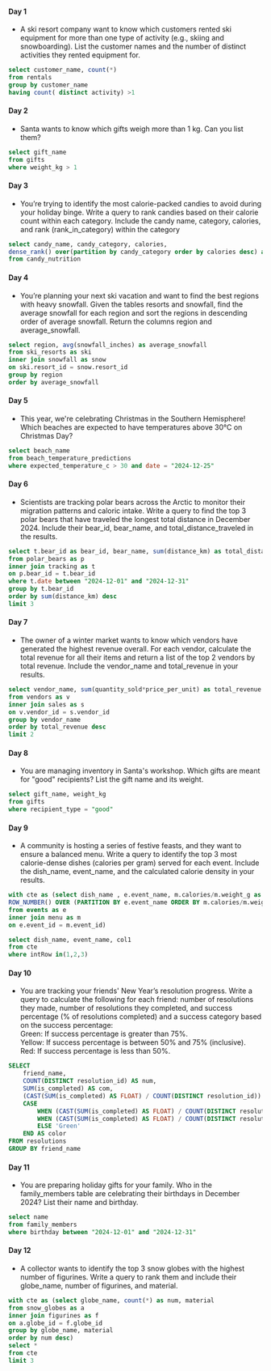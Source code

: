 #### Day 1 
- A ski resort company want to know which customers rented ski equipment for more than one type of activity (e.g., skiing and snowboarding). List the customer names and the number of distinct activities they rented equipment for.
 ````sql
 select customer_name, count(*)
from rentals 
group by customer_name
having count( distinct activity) >1
````
#### Day 2
- Santa wants to know which gifts weigh more than 1 kg. Can you list them?
 ````sql
select gift_name
from gifts
where weight_kg > 1
````
#### Day 3
- You’re trying to identify the most calorie-packed candies to avoid during your holiday binge. Write a query to rank candies based on their calorie count within each category. Include the candy name, category, calories, and rank (rank_in_category) within the category
 ````sql
select candy_name, candy_category, calories,
dense_rank() over(partition by candy_category order by calories desc) as ranking
from candy_nutrition
````
#### Day 4
- You’re planning your next ski vacation and want to find the best regions with heavy snowfall. Given the tables resorts and snowfall, find the average snowfall for each region and sort the regions in descending order of average snowfall. Return the columns region and average_snowfall.
 ````sql
select region, avg(snowfall_inches) as average_snowfall
from ski_resorts as ski
inner join snowfall as snow 
on ski.resort_id = snow.resort_id
group by region
order by average_snowfall
````
#### Day 5
- This year, we're celebrating Christmas in the Southern Hemisphere! Which beaches are expected to have temperatures above 30°C on Christmas Day?
````sql
select beach_name
from beach_temperature_predictions
where expected_temperature_c > 30 and date = "2024-12-25"
````
#### Day 6
- Scientists are tracking polar bears across the Arctic to monitor their migration patterns and caloric intake. Write a query to find the top 3 polar bears that have traveled the longest total distance in December 2024. Include their bear_id, bear_name, and total_distance_traveled in the results.
````sql
select t.bear_id as bear_id, bear_name, sum(distance_km) as total_distance_traveled
from polar_bears as p
inner join tracking as t
on p.bear_id = t.bear_id
where t.date between "2024-12-01" and "2024-12-31"
group by t.bear_id
order by sum(distance_km) desc
limit 3
````
#### Day 7
- The owner of a winter market wants to know which vendors have generated the highest revenue overall. For each vendor, calculate the total revenue for all their items and return a list of the top 2 vendors by total revenue. Include the vendor_name and total_revenue in your results.
````sql
select vendor_name, sum(quantity_sold*price_per_unit) as total_revenue
from vendors as v 
inner join sales as s 
on v.vendor_id = s.vendor_id
group by vendor_name
order by total_revenue desc
limit 2
````
#### Day 8
- You are managing inventory in Santa's workshop. Which gifts are meant for "good" recipients? List the gift name and its weight.
````sql
select gift_name, weight_kg
from gifts
where recipient_type = "good"
````
#### Day 9
- A community is hosting a series of festive feasts, and they want to ensure a balanced menu. Write a query to identify the top 3 most calorie-dense dishes (calories per gram) served for each event. Include the dish_name, event_name, and the calculated calorie density in your results.
````sql
with cte as (select dish_name , e.event_name, m.calories/m.weight_g as col1,
ROW_NUMBER() OVER (PARTITION BY e.event_name ORDER BY m.calories/m.weight_g DESC) AS intRow
from events as e
inner join menu as m 
on e.event_id = m.event_id)

select dish_name, event_name, col1
from cte 
where intRow in(1,2,3)
````
#### Day 10
- You are tracking your friends' New Year’s resolution progress. Write a query to calculate the following for each friend: number of resolutions they made, number of resolutions they completed, and success percentage (% of resolutions completed) and a success category based on the success percentage: <br>
Green: If success percentage is greater than 75%. <br>
Yellow: If success percentage is between 50% and 75% (inclusive). <br>
Red: If success percentage is less than 50%.
````sql
SELECT 
    friend_name, 
    COUNT(DISTINCT resolution_id) AS num, 
    SUM(is_completed) AS com, 
    (CAST(SUM(is_completed) AS FLOAT) / COUNT(DISTINCT resolution_id)) * 100 AS pct,
    CASE 
        WHEN (CAST(SUM(is_completed) AS FLOAT) / COUNT(DISTINCT resolution_id)) * 100 < 50 THEN 'Red'
        WHEN (CAST(SUM(is_completed) AS FLOAT) / COUNT(DISTINCT resolution_id)) * 100 BETWEEN 50 AND 75 THEN 'Yellow'
        ELSE 'Green' 
    END AS color
FROM resolutions 
GROUP BY friend_name
````
#### Day 11
- You are preparing holiday gifts for your family. Who in the family_members table are celebrating their birthdays in December 2024? List their name and birthday.
````sql
select name 
from family_members
where birthday between "2024-12-01" and "2024-12-31"
````
#### Day 12 
- A collector wants to identify the top 3 snow globes with the highest number of figurines. Write a query to rank them and include their globe_name, number of figurines, and material.
````sql
with cte as (select globe_name, count(*) as num, material 
from snow_globes as a
inner join figurines as f 
on a.globe_id = f.globe_id
group by globe_name, material
order by num desc)
select *
from cte
limit 3
````
